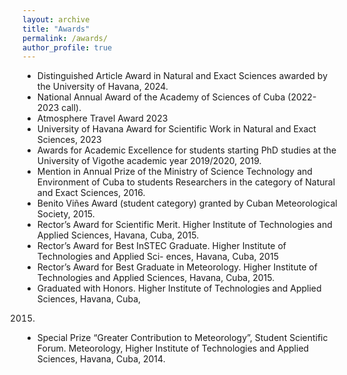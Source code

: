 ```yaml
---
layout: archive
title: "Awards"
permalink: /awards/
author_profile: true
---
```


* Distinguished Article Award in Natural and Exact Sciences awarded by the University of Havana, 2024.
* National Annual Award of the Academy of Sciences of Cuba (2022-2023 call).
* Atmosphere Travel Award 2023
* University of Havana Award for Scientific Work in Natural and Exact Sciences, 2023
* Awards for Academic Excellence for students starting PhD studies at the University of Vigothe academic year 2019/2020, 2019.
* Mention in Annual Prize of the Ministry of Science Technology and Environment of Cuba to
students Researchers in the category of Natural and Exact Sciences, 2016.
* Benito Viñes Award (student category) granted by Cuban Meteorological Society, 2015.
* Rector’s Award for Scientific Merit. Higher Institute of Technologies and Applied Sciences,
Havana, Cuba, 2015.
* Rector’s Award for Best InSTEC Graduate. Higher Institute of Technologies and Applied Sci-
ences, Havana, Cuba, 2015
* Rector’s Award for Best Graduate in Meteorology. Higher Institute of Technologies and Applied
Sciences, Havana, Cuba, 2015.
* Graduated with Honors. Higher Institute of Technologies and Applied Sciences, Havana, Cuba,
2015.
* Special Prize “Greater Contribution to Meteorology”, Student Scientific Forum. Meteorology,
Higher Institute of Technologies and Applied Sciences, Havana, Cuba, 2014.